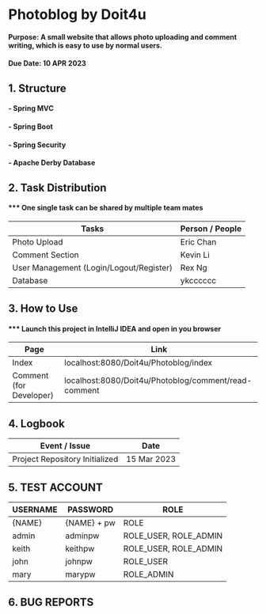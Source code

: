# Photoblog by Doit4u
#### Purpose: A small website that allows photo uploading and comment writing, which is easy to use by normal users.
#### Due Date: 10 APR 2023

## 1. Structure
#### - Spring MVC
#### - Spring Boot
#### - Spring Security
#### - Apache Derby Database

## 2. Task Distribution
#### *** One single task can be shared by multiple team mates
| Tasks | Person / People |
| -| - |
| Photo Upload | Eric Chan  |
| Comment Section  |  Kevin Li |
| User Management (Login/Logout/Register) | Rex Ng |
| Database | ykcccccc |

## 3. How to Use
#### *** Launch this project in IntelliJ IDEA and open in you browser
| Page | Link |
| - | - |
| Index | localhost:8080/Doit4u/Photoblog/index |
| Comment (for Developer) | localhost:8080/Doit4u/Photoblog/comment/read-comment |

## 4. Logbook
| Event / Issue | Date |
| - | - |
| Project Repository Initialized | 15 Mar 2023 |

## 5. TEST ACCOUNT
| USERNAME | PASSWORD | ROLE |
| - | - | - |
| {NAME} | {NAME} + pw | ROLE |
| admin | adminpw | ROLE_USER, ROLE_ADMIN |
| keith | keithpw | ROLE_USER, ROLE_ADMIN |
| john | johnpw | ROLE_USER |
| mary | marypw | ROLE_ADMIN |

## 6. BUG REPORTS
